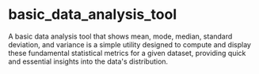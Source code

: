 # basic_data_analysis_tool
A basic data analysis tool that shows mean, mode, median, standard deviation, and variance is a simple utility designed to compute and display these fundamental statistical metrics for a given dataset, providing quick and essential insights into the data's distribution.
